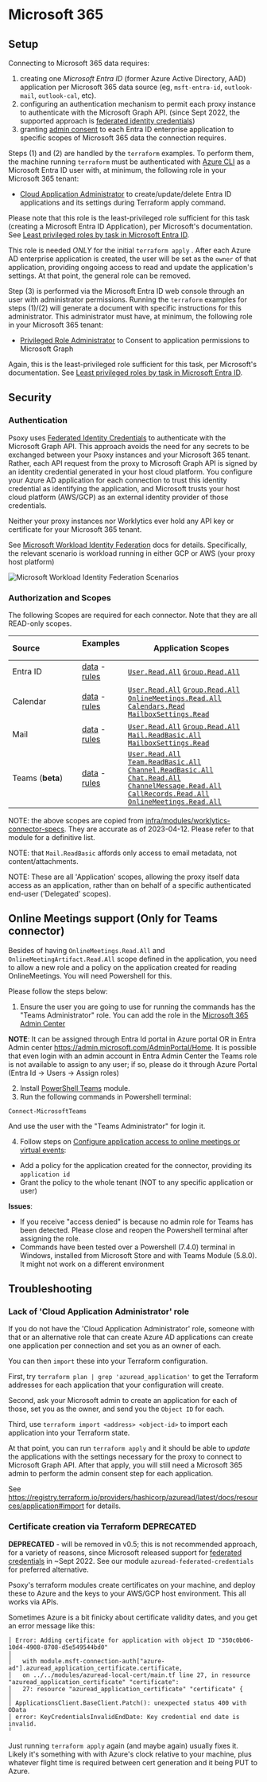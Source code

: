 # Microsoft 365

## Setup

Connecting to Microsoft 365 data requires:

1. creating one _Microsoft Entra ID_ (former Azure Active Directory, AAD) application per Microsoft 365 data source (eg,
   `msft-entra-id`, `outlook-mail`, `outlook-cal`, etc).
2. configuring an authentication mechanism to permit each proxy instance to authenticate with the
   Microsoft Graph API. (since Sept 2022, the supported approach is
   [federated identity credentials](https://learn.microsoft.com/en-us/graph/api/resources/federatedidentitycredentials-overview?view=graph-rest-1.0))
3. granting
   [admin consent](https://learn.microsoft.com/en-us/entra/identity/enterprise-apps/grant-admin-consent?pivots=ms-graph#prerequisites)
   to each Entra ID enterprise application to specific scopes of Microsoft 365 data the connection
   requires.

Steps (1) and (2) are handled by the `terraform` examples. To perform them, the machine running
`terraform` must be authenticated with [Azure CLI](https://learn.microsoft.com/en-us/cli/azure/) as
a Microsoft Entra ID user with, at minimum, the following role in your Microsoft 365 tenant:

- [Cloud Application Administrator](https://learn.microsoft.com/en-us/azure/active-directory/roles/permissions-reference#cloud-application-administrator)
  to create/update/delete Entra ID applications and its settings during Terraform apply command.

Please note that this role is the least-privileged role sufficient for this task (creating a Microsoft Entra ID
Application), per Microsoft's documentation. See
[Least privileged roles by task in Microsoft Entra ID](https://learn.microsoft.com/en-us/entra/identity/role-based-access-control/delegate-by-task#enterprise-applications).

This role is needed _ONLY_ for the initial `terraform apply` . After each Azure AD enterprise
application is created, the user will be set as the `owner` of that application, providing ongoing
access to read and update the application's settings. At that point, the general role can be
removed.

Step (3) is performed via the Microsoft Entra ID web console through an user with administrator permissions.
Running the `terraform` examples for steps (1)/(2) will generate a document with specific
instructions for this administrator. This administrator must have, at minimum, the following role in
your Microsoft 365 tenant:

- [Privileged Role Administrator](https://learn.microsoft.com/en-us/entra/identity/role-based-access-control/permissions-reference#privileged-role-administrator)
  to Consent to application permissions to Microsoft Graph

Again, this is the least-privileged role sufficient for this task, per Microsoft's documentation.
See
[Least privileged roles by task in Microsoft Entra ID](https://learn.microsoft.com/en-us/entra/identity/role-based-access-control/delegate-by-task#enterprise-applications).

## Security

### Authentication

Psoxy uses
[Federated Identity Credentials](https://docs.microsoft.com/en-us/graph/api/resources/federatedidentitycredential?view=graph-rest-1.0)
to authenticate with the Microsoft Graph API. This approach avoids the need for any secrets to be
exchanged between your Psoxy instances and your Microsoft 365 tenant. Rather, each API request from
the proxy to Microsoft Graph API is signed by an identity credential generated in your host cloud
platform. You configure your Azure AD application for each connection to trust this identity
credential as identifying the application, and Microsoft trusts your host cloud platform (AWS/GCP)
as an external identity provider of those credentials.

Neither your proxy instances nor Worklytics ever hold any API key or certificate for your Microsoft
365 tenant.

See [Microsoft Workload Identity Federation](https://learn.microsoft.com/en-us/entra/workload-id/workload-identity-federation)
docs for details. Specifically, the relevant scenario is workload running in either GCP or AWS (your
proxy host platform)

![Microsoft Workload Identity Federation Scenarios](msft-workload-identity-federation-scenarios.png)

### Authorization and Scopes

The following Scopes are required for each connector. Note that they are all READ-only scopes.

| Source&nbsp;&nbsp;&nbsp;&nbsp;&nbsp;&nbsp;&nbsp;&nbsp;&nbsp;&nbsp;&nbsp;&nbsp;&nbsp;&nbsp;&nbsp;&nbsp; | Examples &nbsp;&nbsp;                                                                                                        | Application Scopes                                                                                                                                                                                                                                                                                                                                                                                                                                                                                                                                                                                                                                                                                                                                           |
|--------------------------------------------------------------------------------------------------------|--------------------------------------------------------------------------------------------------------------------------------------------|--------------------------------------------------------------------------------------------------------------------------------------------------------------------------------------------------------------------------------------------------------------------------------------------------------------------------------------------------------------------------------------------------------------------------------------------------------------------------------------------------------------------------------------------------------------------------------------------------------------------------------------------------------------------------------------------------------------------------------------------------------------|
| Entra ID                                                                                               | [data](https://github.com/Worklytics/psoxy/tree/main/docs/sources/microsoft-365/directory/example-api-responses) - [rules](https://github.com/Worklytics/psoxy/tree/main/docs/sources/microsoft-365/directory/directory.yaml)          | [`User.Read.All`](https://learn.microsoft.com/en-us/graph/permissions-reference#userreadall) [`Group.Read.All`](https://learn.microsoft.com/en-us/graph/permissions-reference#groupreadall)                                                                                                                                                                                                                                                                                                                                                                                                                                                                                                                                                                  |
| Calendar                                                                                               | [data](https://github.com/Worklytics/psoxy/tree/main/docs/sources/microsoft-365/outlook-cal/example-api-responses) - [rules](https://github.com/Worklytics/psoxy/tree/main/docs/sources/microsoft-365/outlook-cal/outlook-cal.yaml)    | [`User.Read.All`](https://learn.microsoft.com/en-us/graph/permissions-reference#userreadall) [`Group.Read.All`](https://learn.microsoft.com/en-us/graph/permissions-reference#groupreadall) [`OnlineMeetings.Read.All`](https://learn.microsoft.com/en-us/graph/permissions-reference#onlinemeetingsreadall) [`Calendars.Read`](https://learn.microsoft.com/en-us/graph/permissions-reference#calendarsread) [`MailboxSettings.Read`](https://learn.microsoft.com/en-us/graph/permissions-reference#mailboxsettingsread)                                                                                                                                                                                                                                     |
| Mail                                                                                                   | [data](https://github.com/Worklytics/psoxy/tree/main/docs/sources/microsoft-365/outlook-mail/example-api-responses) - [rules](https://github.com/Worklytics/psoxy/tree/main/docs/sources/microsoft-365/outlook-mail/outlook-mail.yaml) | [`User.Read.All`](https://learn.microsoft.com/en-us/graph/permissions-reference#userreadall) [`Group.Read.All`](https://learn.microsoft.com/en-us/graph/permissions-reference#groupreadall) [`Mail.ReadBasic.All`](https://learn.microsoft.com/en-us/graph/permissions-reference#mailreadbasicall) [`MailboxSettings.Read`](https://learn.microsoft.com/en-us/graph/permissions-reference#mailboxsettingsread)                                                                                                                                                                                                                                                                                                                                               |
| Teams (**__beta__**)                                                                                   | [data](https://github.com/Worklytics/psoxy/tree/main/docs/sources/microsoft-365/msft-teams/example-api-responses) - [rules](https://github.com/Worklytics/psoxy/tree/main/docs/sources/microsoft-365/msft-teams/msft-teams.yaml)| [`User.Read.All`](https://learn.microsoft.com/en-us/graph/permissions-reference#userreadall) [`Team.ReadBasic.All`](https://learn.microsoft.com/en-us/graph/permissions-reference#teamreadbasicall) [`Channel.ReadBasic.All`](https://learn.microsoft.com/en-us/graph/permissions-reference#channelreadbasicall) [`Chat.Read.All`](https://learn.microsoft.com/en-us/graph/permissions-reference#chatreadall) [`ChannelMessage.Read.All`](https://learn.microsoft.com/en-us/graph/permissions-reference#channelmessagereadall) [`CallRecords.Read.All`](https://learn.microsoft.com/en-us/graph/permissions-reference#channelmessagereadall) [`OnlineMeetings.Read.All`](https://learn.microsoft.com/en-us/graph/permissions-reference#onlinemeetingsreadall) |

NOTE: the above scopes are copied from
[infra/modules/worklytics-connector-specs](../../../infra/modules/worklytics-connector-specs). They
are accurate as of 2023-04-12. Please refer to that module for a definitive list.

NOTE: that `Mail.ReadBasic` affords only access to email metadata, not content/attachments.

NOTE: These are all 'Application' scopes, allowing the proxy itself data access as an application,
rather than on behalf of a specific authenticated end-user ('Delegated' scopes).

## Online Meetings support (Only for Teams connector)

Besides of having `OnlineMeetings.Read.All` and `OnlineMeetingArtifact.Read.All` scope defined in
the application, you need to allow a new role and a policy on the application created for reading
OnlineMeetings. You will need Powershell for this.

Please follow the steps below:

1. Ensure the user you are going to use for running the commands has the "Teams Administrator" role.
   You can add the role in the
   [Microsoft 365 Admin Center](https://learn.microsoft.com/en-us/microsoft-365/admin/add-users/assign-admin-roles?view=o365-worldwide#assign-a-user-to-an-admin-role-from-active-users)

**NOTE**: It can be assigned through Entra Id portal in Azure portal OR in Entra Admin center
https://admin.microsoft.com/AdminPortal/Home. It is possible that even login with an admin account
in Entra Admin Center the Teams role is not available to assign to any user; if so, please do it
through Azure Portal (Entra Id -> Users -> Assign roles)

2. Install
   [PowerShell Teams](https://learn.microsoft.com/en-us/microsoftteams/teams-powershell-install)
   module.
3. Run the following commands in Powershell terminal:

```shell
Connect-MicrosoftTeams
```

And use the user with the "Teams Administrator" for login it.

4. Follow steps on
   [Configure application access to online meetings or virtual events](https://learn.microsoft.com/en-us/graph/cloud-communication-online-meeting-application-access-policy):

- Add a policy for the application created for the connector, providing its `application id`
- Grant the policy to the whole tenant (NOT to any specific application or user)

**Issues**:

- If you receive "access denied" is because no admin role for Teams has been detected. Please close
  and reopen the Powershell terminal after assigning the role.
- Commands have been tested over a Powershell (7.4.0) terminal in Windows, installed from Microsoft
  Store and with Teams Module (5.8.0). It might not work on a different environment

## Troubleshooting

### Lack of 'Cloud Application Administrator' role

If you do not have the 'Cloud Application Administrator' role, someone with that or an alternative
role that can create Azure AD applications can create one application per connection and set you as
an owner of each.

You can then `import` these into your Terraform configuration.

First, try `terraform plan | grep 'azuread_application'` to get the Terraform addresses for each
application that your configuration will create.

Second, ask your Microsoft admin to create an application for each of those, set you as the owner,
and send you the `Object ID` for each.

Third, use `terraform import <address> <object-id>` to import each application into your Terraform
state.

At that point, you can run `terraform apply` and it should be able to _update_ the applications with
the settings necessary for the proxy to connect to Microsoft Graph API. After that apply, you will
still need a Microsoft 365 admin to perform the admin consent step for each application.

See
https://registry.terraform.io/providers/hashicorp/azuread/latest/docs/resources/application#import
for details.

### Certificate creation via Terraform **DEPRECATED**

**DEPRECATED** - will be removed in v0.5; this is not recommended approach, for a variety of
reasons, since Microsoft released support for
[federated credentials](https://learn.microsoft.com/en-us/graph/api/resources/federatedidentitycredentials-overview?view=graph-rest-1.0)
in ~Sept 2022. See our module `azuread-federated-credentials` for preferred alternative.

Psoxy's terraform modules create certificates on your machine, and deploy these to Azure and the
keys to your AWS/GCP host environment. This all works via APIs.

Sometimes Azure is a bit finicky about certificate validity dates, and you get an error message like
this:

```
│ Error: Adding certificate for application with object ID "350c0b06-10d4-4908-8708-d5e549544bd0"
│
│   with module.msft-connection-auth["azure-ad"].azuread_application_certificate.certificate,
│   on ../../modules/azuread-local-cert/main.tf line 27, in resource "azuread_application_certificate" "certificate":
│   27: resource "azuread_application_certificate" "certificate" {
│
│ ApplicationsClient.BaseClient.Patch(): unexpected status 400 with OData
│ error: KeyCredentialsInvalidEndDate: Key credential end date is invalid.
╵
```

Just running `terraform apply` again (and maybe again) usually fixes it. Likely it's something with
with Azure's clock relative to your machine, plus whatever flight time is required between cert
generation and it being PUT to Azure.